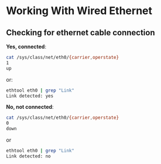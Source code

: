# Working With Wired Ethernet

## Checking for ethernet cable connection

**Yes, connected**:

```sh
cat /sys/class/net/eth0/{carrier,operstate}
1
up
```

or:

```sh
ethtool eth0 | grep "Link"
Link detected: yes
```

**No, not connected**:

```sh
cat /sys/class/net/eth0/{carrier,operstate}
0
down
```

or

```sh
ethtool eth0 | grep "Link"
Link detected: no
```
